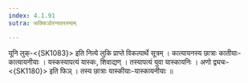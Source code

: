 ```yaml
---
index: 4.1.91
sutra: फक्फिञोरन्यतरस्याम्

---
```

 यूनि लुक्-<{SK1083}> इति नित्ये लुकि प्राप्ते विकल्पार्थे सूत्रम् । कात्यायनस्य छात्राः कातीयाः-कात्यायनीयाः । यस्कस्यापत्यं यास्कः, शिवाद्यण् । तस्यापत्यं युवा यास्कायनिः । अणो द्व्यचः-<{SK1180}> इति फिञ् । तस्य छात्राः यास्कीयाः-यास्कायनीयाः ॥